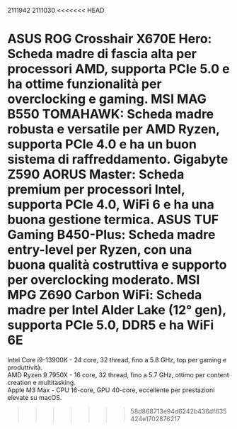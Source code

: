 2111942
2111030
<<<<<<< HEAD

ASUS ROG Crosshair X670E Hero: Scheda madre di fascia alta per processori AMD, supporta PCIe 5.0 e ha ottime funzionalità per overclocking e gaming.
MSI MAG B550 TOMAHAWK: Scheda madre robusta e versatile per AMD Ryzen, supporta PCIe 4.0 e ha un buon sistema di raffreddamento.
Gigabyte Z590 AORUS Master: Scheda premium per processori Intel, supporta PCIe 4.0, WiFi 6 e ha una buona gestione termica.
ASUS TUF Gaming B450-Plus: Scheda madre entry-level per Ryzen, con una buona qualità costruttiva e supporto per overclocking moderato.
MSI MPG Z690 Carbon WiFi: Scheda madre per Intel Alder Lake (12° gen), supporta PCIe 5.0, DDR5 e ha WiFi 6E
=======
Intel Core i9-13900K - 24 core, 32 thread, fino a 5.8 GHz, top per gaming e produttività.  
AMD Ryzen 9 7950X - 16 core, 32 thread, fino a 5.7 GHz, ottimo per content creation e multitasking.  
Apple M3 Max - CPU 16-core, GPU 40-core, eccellente per prestazioni elevate su macOS.
>>>>>>> 58d868713e94d6242b436df635424e1702876217

